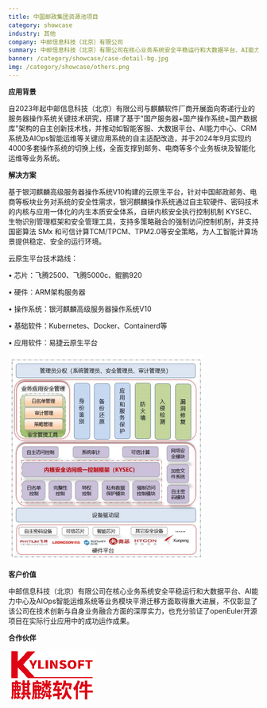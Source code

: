 ```yaml
---
title: 中国邮政集团资源池项目
category: showcase
industry: 其他
company: 中邮信息科技（北京）有限公司
summary: 中邮信息科技（北京）有限公司在核心业务系统安全平稳运行和大数据平台、AI能力中心及AIOps智能运维系统等业务模块平滑迁移方面取得重大进展。
banner: /category/showcase/case-detail-bg.jpg
img: /category/showcase/others.png
---
```






**应用背景**

自2023年起中邮信息科技（北京）有限公司与麒麟软件厂商开展面向寄递行业的服务器操作系统关键技术研究，搭建了基于"国产服务器+国产操作系统+国产数据库"架构的自主创新技术栈，并推动如智能客服、大数据平台、AI能力中心、CRM系统及AIOps智能运维等关键应用系统的自主适配改造，并于2024年9月实现约4000多套操作系统的切换上线，全面支撑到邮务、电商等多个业务板块及智能化运维等业务系统。

**解决方案**

基于银河麒麟高级服务器操作系统V10构建的云原生平台，针对中国邮政邮务、电商等板块业务对系统的安全性需求，银河麒麟操作系统通过自主软硬件、密码技术的内核与应用一体化的内生本质安全体系，自研内核安全执行控制机制
KYSEC、生物识别管理框架和安全管理工具，支持多策略融合的强制访问控制机制，并支持国密算法
SMx
和可信计算TCM/TPCM、TPM2.0等安全策略，为人工智能计算场景提供稳定、安全的运行环境。

云原生平台技术路线：

• 芯片：飞腾2500、飞腾5000c、鲲鹏920

• 硬件：ARM架构服务器

• 操作系统：银河麒麟高级服务器操作系统V10

• 基础软件：Kubernetes、Docker、Containerd等

• 应用软件：易捷云原生平台

![](./media/image1.png)

**客户价值**

中邮信息科技（北京）有限公司在核心业务系统安全平稳运行和大数据平台、AI能力中心及AIOps智能运维系统等业务模块平滑迁移方面取得重大进展，不仅彰显了该公司在技术创新与自身业务融合方面的深厚实力，也充分验证了openEuler开源项目在实际行业应用中的成功运作成果。

**合作伙伴**

![文本 描述已自动生成](./media/image2.png)
